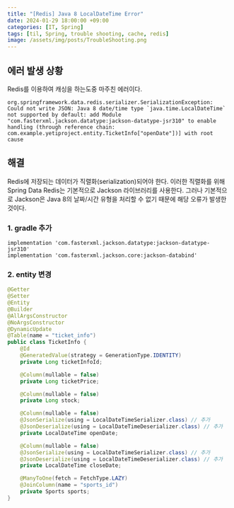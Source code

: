 ```yaml
---
title: "[Redis] Java 8 LocalDateTime Error"
date: 2024-01-29 18:00:00 +09:00
categories: [IT, Spring]
tags: [til, Spring, trouble shooting, cache, redis]
image: /assets/img/posts/TroubleShooting.png
---
```



## 에러 발생 상황

Redis를 이용하여 캐싱을 하는도중 마주친 에러이다.     

```
org.springframework.data.redis.serializer.SerializationException: Could not write JSON: Java 8 date/time type `java.time.LocalDateTime` not supported by default: add Module "com.fasterxml.jackson.datatype:jackson-datatype-jsr310" to enable handling (through reference chain: com.example.yetiproject.entity.TicketInfo["openDate"])] with root cause
```


## 해결
Redis에 저장되는 데이터가 직렬화(serialization)되어야 한다. 이러한 직렬화를 위해 Spring Data Redis는 기본적으로 Jackson 라이브러리를 사용한다. 그러나 기본적으로 Jackson은 Java 8의 날짜/시간 유형을 처리할 수 없기 때문에 해당 오류가 발생한것이다.

### 1. gradle 추가

```
implementation 'com.fasterxml.jackson.datatype:jackson-datatype-jsr310'
implementation 'com.fasterxml.jackson.core:jackson-databind'
```

### 2. entity 변경

```java
@Getter
@Setter
@Entity
@Builder
@AllArgsConstructor
@NoArgsConstructor
@DynamicUpdate
@Table(name = "ticket_info")
public class TicketInfo {
    @Id
    @GeneratedValue(strategy = GenerationType.IDENTITY)
    private Long ticketInfoId;

    @Column(nullable = false)
    private Long ticketPrice;

    @Column(nullable = false)
    private Long stock;

    @Column(nullable = false)
    @JsonSerialize(using = LocalDateTimeSerializer.class) // 추가
    @JsonDeserialize(using = LocalDateTimeDeserializer.class) // 추가
    private LocalDateTime openDate;

    @Column(nullable = false)
    @JsonSerialize(using = LocalDateTimeSerializer.class) // 추가
    @JsonDeserialize(using = LocalDateTimeDeserializer.class) // 추가
    private LocalDateTime closeDate;

    @ManyToOne(fetch = FetchType.LAZY)
    @JoinColumn(name = "sports_id")
    private Sports sports;
}
```

